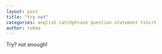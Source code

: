 ```yaml
---
layout: post
title: "try not"
categories: english catchphrase question statement tshirt
author: rokma
---
```

Try? not enough!
